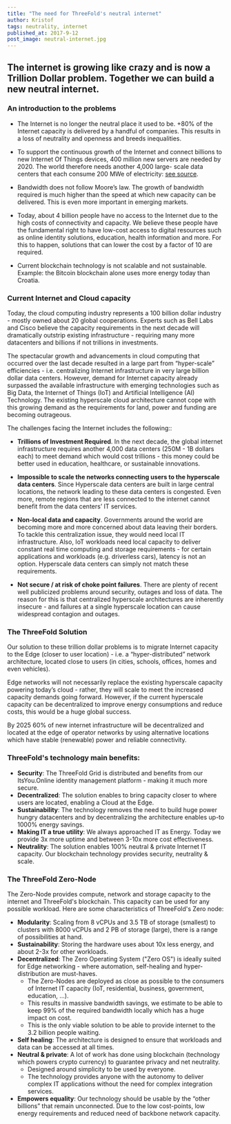 ```yaml
---
title: "The need for ThreeFold's neutral internet"
author: Kristof
tags: neutrality, internet
published_at: 2017-9-12
post_image: neutral-internet.jpg
---
```


## The internet is growing like crazy and is now a Trillion Dollar problem. Together we can build a new neutral internet.

### An introduction to the problems

- The Internet is no longer the neutral place it used to be. +80% of the Internet capacity is delivered by a handful of companies. This results in a loss of neutrality and openness and breeds inequalities.

- To support the continuous growth of the Internet and connect billions to new Internet Of Things devices, 400 million new servers are needed by 2020. The world therefore needs another 4,000 large- scale data centers that each consume 200 MWe of electricity: [see source](http://bit.ly/1UPUZYG).

- Bandwidth does not follow Moore’s law. The growth of bandwidth required is much higher than the speed at which new capacity can be delivered. This is even more important in emerging markets.

- Today, about 4 billion people have no access to the Internet due to the high costs of connectivity and capacity. We believe these people have the fundamental right to have low-cost access to digital resources such as online identity solutions, education, health information and more. For this to happen, solutions that can lower the cost by a factor of 10 are required.

- Current blockchain technology is not scalable and not sustainable. Example: the Bitcoin blockchain alone uses more energy today than Croatia.


### Current Internet and Cloud capacity

Today, the cloud computing industry represents a 100 billion dollar industry - mostly owned about 20 global cooperations. Experts such as Bell Labs and Cisco believe the capacity requirements in the next decade will dramatically outstrip existing infrastructure - requiring many more datacenters and billions if not trillions in investments.

The spectacular growth and advancements in cloud computing that occurred over the last decade resulted in a large part from “hyper-scale” efficiencies - i.e. centralizing Internet infrastructure in very large billion dollar data centers.  However, demand for Internet capacity already surpassed the available infrastructure with emerging technologies such as Big Data, the Internet of Things (IoT) and Artificial Intelligence (AI) Technology.  The existing hyperscale cloud architecture cannot cope with this growing demand as the requirements for land, power and funding are becoming outrageous.  

The challenges facing the Internet includes the following::

- **Trillions of Investment Required**.  In the next decade, the global internet infrastructure requires another 4,000 data centers (250M - 1B dollars each) to meet demand which would cost trillions - this money could be better used in education, healthcare, or sustainable innovations. 

- **Impossible to scale the networks connecting users to the hyperscale data centers**.  Since Hyperscale data centers are built in large central locations, the network leading to these data centers is congested.  Even more, remote regions that are less connected to the internet cannot benefit from the data centers’ IT services.

- **Non-local data and capacity**.  Governments around the world are becoming more and more concerned about data leaving their borders. To tackle this centralization issue, they would need local IT infrastructure.  Also, IoT workloads need local capacity to deliver constant real time computing and storage requirements - for certain applications and workloads (e.g. driverless cars), latency is not an option. Hyperscale data centers can simply not match these requirements.

- **Not secure / at risk of choke point failures**.  There are plenty of recent well publicized problems around security, outages and loss of data. The reason for this is that centralized hyperscale architectures are inherently insecure - and failures at a single hyperscale location can cause widespread contagion and outages.

### The ThreeFold Solution

Our solution to these trillion dollar problems is to migrate Internet capacity to the Edge (closer to user location) - i.e. a “hyper-distributed” network architecture, located close to users (in cities, schools, offices, homes and even vehicles).

Edge networks will not necessarily replace the existing hyperscale capacity powering today’s cloud - rather, they will scale to meet the increased capacity demands going forward. However, if the current hyperscale capacity can be decentralized to improve energy consumptions and reduce costs, this would be a huge global success.

By 2025 60% of new internet infrastructure will be decentralized and located at the edge of operator networks by using alternative locations which have stable (renewable) power and reliable connectivity.

### ThreeFold's technology main benefits:

- **Security**: The ThreeFold Grid is distributed and benefits from our ItsYou.Online identity management platform - making it much more secure.
- **Decentralized**: The solution enables to bring capacity closer to where users are located, enabling a Cloud at the Edge.
- **Sustainability**: The technology removes the need to build huge power hungry datacenters and by decentralizing the architecture enables up-to 1000% energy savings.
- **Making IT a true utility**:  We always approached IT as Energy. Today we provide 3x more uptime and between 3-10x more cost effectiveness.
- **Neutrality**: The solution enables 100% neutral & private Internet IT capacity. Our blockchain technology provides security, neutrality & scale.

### The ThreeFold Zero-Node

The Zero-Node provides compute, network and storage capacity to the internet and ThreeFold's blockchain. This capacity can be used for any possible workload. Here are some characteristics of ThreeFold's Zero node:

- **Modularity**: Scaling from 8 vCPUs and 3.5 TB of storage (smallest) to clusters with 8000 vCPUs and 2 PB of storage (large), there is a range of possibilities at hand.
- **Sustainability**: Storing the hardware uses about 10x less energy, and about 2-3x for other workloads.
- **Decentralized**: The Zero Operating System ("Zero OS") is ideally suited for Edge networking - where automation, self-healing and hyper-distribution are must-haves.  
	- The Zero-Nodes are deployed as close as possible to the consumers of Internet IT capacity (IoT, residential, business, government, education, …).
	- This results in massive bandwidth savings, we estimate to be able to keep 99% of the required bandwidth locally which has a huge impact on cost.
	- This is the only viable solution to be able to provide internet to the 3.2 billion people waiting.
- **Self healing**: The architecture is designed to ensure that workloads and data can be accessed at all times. 
- **Neutral & private**: A lot of work has done using blockchain (technology which powers crypto currency) to guarantee privacy and net neutrality.
	- Designed around simplicity to be used by everyone.
	- The technology provides anyone with the autonomy to deliver complex IT applications without the need for complex integration services.
- **Empowers equality**: Our technology should be usable by the “other billions” that remain unconnected. Due to the low cost-points, low energy requirements and reduced need of backbone network capacity.
